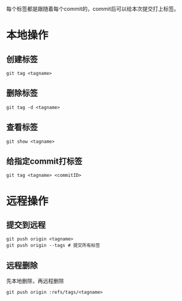 每个标签都是跟随着每个commit的，commit后可以给本次提交打上标签。
# 本地操作
## 创建标签
```
git tag <tagname>
```
## 删除标签
```git
git tag -d <tagname>
```
## 查看标签
```
git show <tagname>
```
## 给指定commit打标签
```
git tag <tagname> <commitID>
```
# 远程操作
## 提交到远程
```
git push origin <tagname>
git push origin --tags # 提交所有标签
```
## 远程删除
先本地删除，再远程删除
```
git push origin :refs/tags/<tagname>
```
